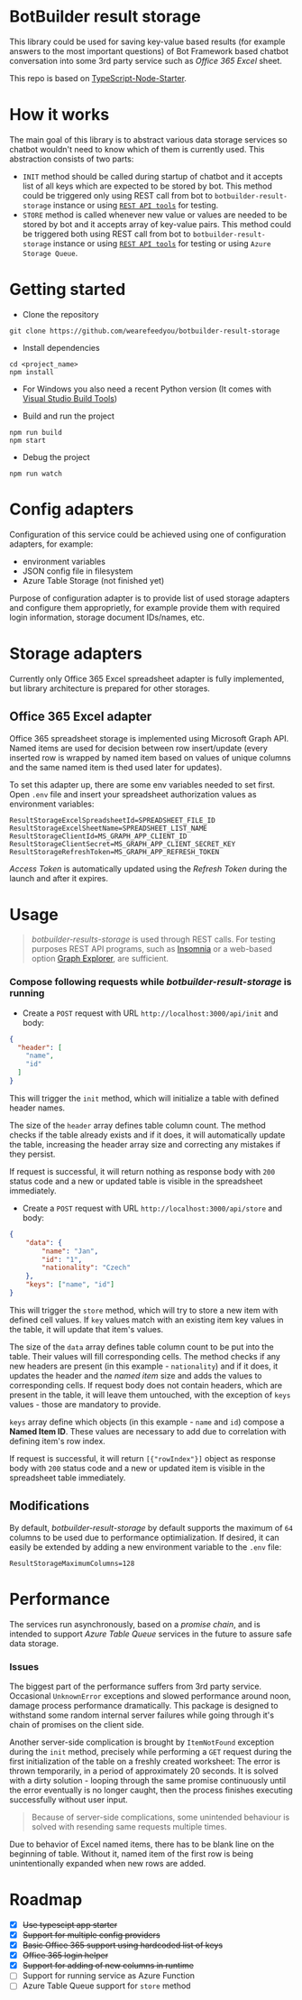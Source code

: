 # BotBuilder result storage

This library could be used for saving key-value based results (for example answers to the most important questions) of Bot Framework based chatbot conversation into some 3rd party service such as *Office 365 Excel* sheet.

This repo is based on [TypeScript-Node-Starter](https://github.com/Microsoft/TypeScript-Node-Starter).

# How it works

The main goal of this library is to abstract various data storage services so chatbot wouldn't need to know which of them is currently used. This abstraction consists of two parts:

- `INIT` method should be called during startup of chatbot and it accepts list of all keys which are expected to be stored by bot. This method could be triggered only using REST call from bot to `botbuilder-result-storage` instance or using [`REST API tools`](#usage) for testing.
- `STORE` method is called whenever new value or values are needed to be stored by bot and it accepts array of key-value pairs. This method could be triggered both using REST call from bot to `botbuilder-result-storage` instance or using [`REST API tools`](#usage) for testing or using `Azure Storage Queue`.

# Getting started

- Clone the repository

```
git clone https://github.com/wearefeedyou/botbuilder-result-storage
```

- Install dependencies

```
cd <project_name>
npm install
```

- For Windows you also need a recent Python version (It comes with [Visual Studio Build Tools](https://www.npmjs.com/package/windows-build-tools))

- Build and run the project

```
npm run build
npm start
```

- Debug the project

```
npm run watch
```
# Config adapters
Configuration of this service could be achieved using one of configuration adapters, for example:
  * environment variables
  * JSON config file in filesystem
  * Azure Table Storage (not finished yet)
  
Purpose of configuration adapter is to provide list of used storage adapters and configure them approprietly, for example provide them with required login information, storage document IDs/names, etc.

# Storage adapters
Currently only Office 365 Excel spreadsheet adapter is fully implemented, but library architecture is prepared for other storages.

## Office 365 Excel adapter

Office 365 spreadsheet storage is implemented using Microsoft Graph API. Named items are used for decision between row insert/update (every inserted row is wrapped by named item based on values of unique columns and the same named item is thed used later for updates).

To set this adapter up, there are some env variables needed to set first. Open `.env` file and insert your spreadsheet authorization values as environment variables:

```
ResultStorageExcelSpreadsheetId=SPREADSHEET_FILE_ID
ResultStorageExcelSheetName=SPREADSHEET_LIST_NAME
ResultStorageClientId=MS_GRAPH_APP_CLIENT_ID
ResultStorageClientSecret=MS_GRAPH_APP_CLIENT_SECRET_KEY
ResultStorageRefreshToken=MS_GRAPH_APP_REFRESH_TOKEN
```

*Access Token* is automatically updated using the *Refresh Token* during the launch and after it expires.

# Usage

>*botbuilder-results-storage* is used through REST calls. For testing purposes REST API programs, such as [Insomnia](https://insomnia.rest/) or a web-based option [Graph Explorer](https://developer.microsoft.com/en-us/graph/graph-explorer), are sufficient.

### Compose following requests while *botbuilder-result-storage* is running

- Create a `POST` request with URL `http://localhost:3000/api/init` and body:

```json
{
  "header": [
    "name",
    "id"
  ]
}
```

This will trigger the `init` method, which will initialize a table with defined header names. 

The size of the `header` array defines table column count. The method checks if the table already exists and if it does, it will automatically update the table, increasing the header array size and correcting any mistakes if they persist.

If request is successful, it will return nothing as response body with `200` status code and a new or updated table is visible in the spreadsheet immediately.

- Create a `POST` request with URL `http://localhost:3000/api/store` and body:

```JSON
{
	"data": {
		"name": "Jan",
		"id": "1",
		"nationality": "Czech"
	},
	"keys": ["name", "id"]
}
```

This will trigger the `store` method, which will try to store a new item with defined cell values. If `key` values match with an existing item key values in the table, it will update that item's values.

The size of the `data` array defines table column count to be put into the table. Their values will fill corresponding cells. The method checks if any new headers are present (in this example - `nationality`) and if it does, it updates the header and the *named item*  size and adds the values to corresponding cells. If request body does not contain headers, which are present in the table, it will leave them untouched, with the exception of `keys` values - those are mandatory to provide.

`keys` array define which objects (in this example - `name` and `id`) compose a **Named Item ID**. These values are necessary to add due to correlation with defining item's row index.

If request is successful, it will return `[{"rowIndex"}]` object as response body with `200` status code and a new or updated item is visible in the spreadsheet table immediately.

## Modifications

By default, *botbuilder-result-storage* by default supports the maximum of `64` columns to be used due to performance optimialization. If desired, it can easily be extended by adding a new environment variable to the `.env` file:

```
ResultStorageMaximumColumns=128
```

# Performance

The services run asynchronously, based on a *promise chain*, and is intended to support *Azure Table Queue* services in the future to assure safe data storage. 

### Issues

The biggest part of the performance suffers from 3rd party service. Occasional `UnknownError` exceptions and slowed performance around noon, damage process performance dramatically. This package is designed to withstand some random internal server failures while going through it's chain of promises on the client side.

Another server-side complication is brought by `ItemNotFound` exception during the `init` method, precisely while performing a `GET` request during the first initialization of the table on a freshly created worksheet: The error is thrown temporarily, in a period of approximately 20 seconds. It is solved with a dirty solution - looping through the same promise continuously until the error eventually is no longer caught, then the process finishes executing successfully without user input.

>Because of server-side complications, some unintended behaviour is solved with resending same requests multiple times.

Due to behavior of Excel named items, there has to be blank line on the beginning of table. Without it, named item of the first row is being unintentionally expanded when new rows are added.

# Roadmap

- [x] ~~Use typescipt app starter~~
- [x] ~~Support for multiple config providers~~
- [x] ~~Basic Office 365 support using hardcoded list of keys~~
- [x] ~~Office 365 login helper~~
- [x] ~~Support for adding of new columns in runtime~~
- [ ] Support for running service as Azure Function
- [ ] Azure Table Queue support for `store` method
